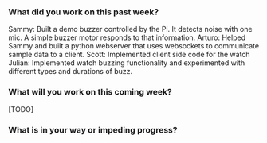 ### What did you work on this past week?
Sammy: Built a demo buzzer controlled by the Pi. It detects noise with one mic. A simple buzzer motor responds to that information. 
Arturo: Helped Sammy and built a python webserver that uses websockets to communicate sample data to a client.
Scott: Implemented client side code for the watch
Julian: Implemented watch buzzing functionality and experimented with different types and durations of buzz. 

### What will you work on this coming week?
[TODO]

### What is in your way or impeding progress?
